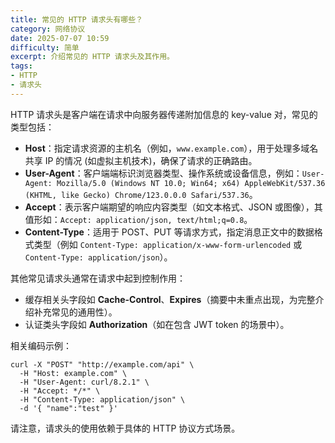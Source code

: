 ```yaml
---
title: 常见的 HTTP 请求头有哪些？
category: 网络协议
date: 2025-07-07 10:59
difficulty: 简单
excerpt: 介绍常见的 HTTP 请求头及其作用。
tags:
- HTTP
- 请求头
---
```

HTTP 请求头是客户端在请求中向服务器传递附加信息的 key-value 对，常见的类型包括：  
- **Host**：指定请求资源的主机名（例如，`www.example.com`），用于处理多域名共享 IP 的情况 (如虚拟主机技术)，确保了请求的正确路由。  
- **User-Agent**：客户端端标识浏览器类型、操作系统或设备信息，例如：`User-Agent: Mozilla/5.0 (Windows NT 10.0; Win64; x64) AppleWebKit/537.36 (KHTML, like Gecko) Chrome/123.0.0.0 Safari/537.36`。  
- **Accept**：表示客户端期望的响应内容类型（如文本格式、JSON 或图像），其值形如：`Accept: application/json, text/html;q=0.8`。  
- **Content-Type**：适用于 POST、PUT 等请求方式，指定消息正文中的数据格式类型（例如 `Content-Type: application/x-www-form-urlencoded` 或 `Content-Type: application/json`）。  

其他常见请求头通常在请求中起到控制作用：
- 缓存相关头字段如 **Cache-Control**、**Expires**（摘要中未重点出现，为完整介绍补充常见的通用性）。
- 认证类头字段如 **Authorization**（如在包含 JWT token 的场景中）。
  
相关编码示例：  
```
curl -X "POST" "http://example.com/api" \
  -H "Host: example.com" \
  -H "User-Agent: curl/8.2.1" \
  -H "Accept: */*" \
  -H "Content-Type: application/json" \
  -d '{ "name":"test" }'
```  

请注意，请求头的使用依赖于具体的 HTTP 协议方式场景。
